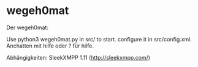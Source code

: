 wegeh0mat
=========

Der wegeh0mat:

Use python3 wegeh0mat.py in src/ to start. configure it in src/config.xml.
Anchatten mit hilfe oder ? für hilfe.

Abhängigkeiten: SleekXMPP 1.11 (http://sleekxmpp.com/)